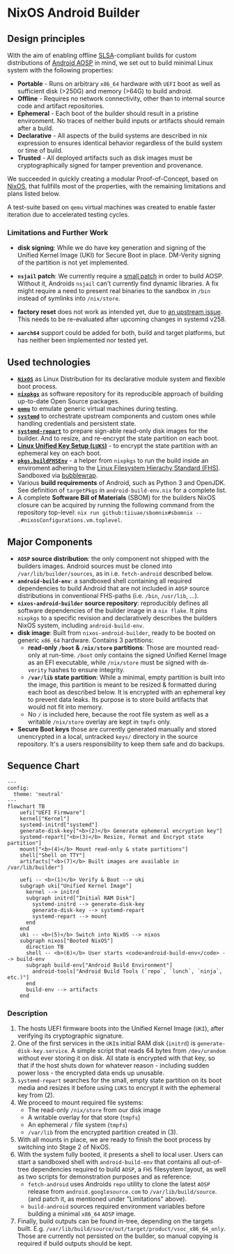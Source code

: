 # NixOS Android Builder

## Design principles

With the aim of enabling offline [SLSA](https://slsa.dev/)-compliant builds for custom distributions of [Android AOSP](https://source.android.com/) in mind, we set out to build minimal Linux system with the following properties:

* **Portable** - Runs on arbitrary `x86_64` hardware with `UEFI` boot as well as sufficient disk (>250G) and memory (>64G) to build android.
* **Offline** - Requires no network connectivity, other than to internal source code and artifact repositories.
* **Ephemeral** - Each boot of the builder should result in a pristine environment. No traces of neither build inputs or artifacts should remain after a build.
* **Declarative** - All aspects of the build systems are described in nix expression to ensures identical behavior regardless of the build system or time of build.
* **Trusted** - All deployed artifacts such as disk images must be cryptographically signed for tamper prevention and provenance.

We succeeded in quickly creating a modular Proof-of-Concept, based on [NixOS](https://nixos.org), that fullfills most of the properties, with the remaining limitations and plans listed below.

A test-suite based on `qemu` virtual machines was created to enable faster iteration due to accelerated testing cycles.

### Limitations and Further Work

* **disk signing**: While we do have key generation and signing of the Unified Kernel Image (UKI) for Secure Boot in place. DM-Verity signing of the partition
  is not yet implemented.

* **`nsjail` patch**: We currently require a [small patch](./fix_nsjail.patch) in order to build AOSP. Without it, Androids `nsjail` can't currently find dynamic libraries. A fix might require a need to present real binaries to the sandbox in `/bin` instead of symlinks into `/nix/store`.

* **factory reset** does not work as intended yet, due to [an upstream issue](https://github.com/NixOS/nixpkgs/issues/423790). This needs
to be re-evaluated after upcoming changes in systemd v258.

* **`aarch64`** support could be added for both, build and target platforms, but has neither been implemented nor tested yet.

## Used technologies


* **[`NixOS`](https://nixos.org)** as Linux Distribution for its declarative module system and flexible boot process.
* **[`nixpkgs`](https://github.com/nixos/nixpkgs)** as software repository for its reproducible approach of building up-to-date Open Source packages.
* **[`qemu`](https://qemu.org)** to emulate generic virtual machines during testing.
* **[`systemd`](https://systemd.io)** to orchestrate upstream components and custom ones while handling credentials and persistent state.
* **[`systemd-repart`](https://www.freedesktop.org/software/systemd/man/latest/systemd-repart.html)** to prepare sign-able read-only disk images for the builder.
  And to resize, and re-encrypt the state partition on each boot.
* **[Linux Unified Key Setup (`LUKS`)](https://gitlab.com/cryptsetup/cryptsetup/blob/master/README.md)** - to encrypt the state partition with an ephemeral key on each boot.
* **[`pkgs.buildFHSEnv`](https://nixos.org/manual/nixpkgs/stable/#sec-fhs-environments)** - a helper from `nixpkgs` to run the build inside an enviroment adhering to the [Linux Filesystem Hierachy Standard (FHS)](https://refspecs.linuxfoundation.org/FHS_3.0/fhs/index.html). Sandboxed via
  [bubblewrap](https://github.com/containers/bubblewrap).
* Various **build requirements** of Android, such as Python 3 and OpenJDK. See definition of `targetPkgs` in `android-build-env.nix` for a complete list.
* A complete **Software Bill of Materials** (SBOM) for the builders NixOS closure can be acquired by running the following command from the repository top-level: `nix run github:tiiuae/sbomnix#sbomnix -- .#nixosConfigurations.vm.toplevel`.


## Major Components

* **`AOSP` source distribution**: the only component not shipped with the builders images. Android sources must be cloned into `/var/lib/builder/sources`, as in i.e. `fetch-android` described below.
* **`android-build-env`**: a sandboxed shell containing all required dependencies to build Android that are not included in `AOSP` source distributions in conventional FHS-paths (i.e. `/bin`, `/usr/lib`, ...).
* **`nixos-android-builder` source repository**: reproducibly defines all software dependencies of the builder image in a `nix flake`. It pins `nixpkgs` to a specific revision and declaratively describes the builders NixOS system, including `android-build-env`.
* **disk image**: Built from `nixos-android-builder`, ready to be booted on generic `x86_64` hardware. Contains 3 partitions:
  * **read-only `/boot` & `/nix/store` partitions**: Those are mounted read-only at run-time. `/boot` only contains the signed Unified Kernel Image as an EFI executable, while `/nix/store` must be signed with `dm-verity` hashes to ensure integrity.
  * **`/var/lib` state partition**: While a minimal, empty partition is built into the image, this partition is meant to be resized & formatted during each boot as described below. It is encrypted with an ephemeral key to prevent data leaks. Its purpose is to store build artifacts that
  would not fit into memory.
  * No `/` is included here, because the root file system as well as a writable `/nix/store` overlay are kept in `tmpfs` only.
* **Secure Boot keys** those are currently generated manually and stored unencrypted in a local, untracked `keys/` directory in the
  source repository. It's a users responsibility to keep them safe and do backups.

## Sequence Chart

~~~mermaid
---
config:
  theme: 'neutral'
---
flowchart TB
    uefi["UEFI Firmware"]
    kernel["Kernel"]
    systemd-initrd["systemd"]
    generate-disk-key["<b>(2)</b> Generate ephemeral encryption key"]
    systemd-repart["<b>(3)</b> Resize, Format and Encrypt state partition"]
    mount["<b>(4)</b> Mount read-only & state partitions"]
    shell["Shell on TTY"]
    artifacts["<b>(7)</b> Built images are available in /var/lib/builder"]

    uefi -- <b>(1)</b> Verify & Boot --> uki
    subgraph uki["Unified Kernel Image"]
      kernel --> initrd
      subgraph initrd["Initial RAM Disk"]
        systemd-initrd --> generate-disk-key
        generate-disk-key --> systemd-repart
        systemd-repart --> mount
      end
    end
    uki -- <b>(5)</b> Switch into NixOS --> nixos
    subgraph nixos["Booted NixOS"]
      direction TB
      shell -- <b>(6)</b> User starts <code>android-build-env</code> --> build-env
      subgraph build-env["Android Build Environment"]
        android-tools["Android Build Tools (`repo`, `lunch`, `ninja`, etc.)"]
      end
      build-env --> artifacts
    end
~~~

### Description

1. The hosts UEFI firmware boots into the Unified Kernel Image (`UKI`), after verifying its cryptographic signature.
2. One of the first services in the `UKI`s initial RAM disk (`initrd`) is `generate-disk-key.service`. A simple
   script that reads 64 bytes from `/dev/urandom` without ever storing it on disk. All state is encrypted with
   that key, so that if the host shuts down for whatever reason - including sudden power loss - the encrypted data
   ends up unusable.
3. `systemd-repart` searches for the small, empty state partition on its boot media and resizes it before using `LUKS` to
   encrypt it with the ephemeral key from (2).
4. We proceed to mount required file systems:
   * The read-only `/nix/store` from our disk image
   * A writable overlay for that store (`tmpfs`)
   * An ephemeral `/` file system (`tmpfs`)
   * `/var/lib` from the encrypted partition created in (3).
5. With all mounts in place, we are ready to finish the boot process by switching into Stage 2 of NixOS.
6. With the system fully booted, it presents a shell to local user. Users can start a sandboxed shell with `android-build-env`
   that contains all out-of-tree dependencies required to build `AOSP`, a `FHS` filesystem layout, as well as two scripts
   for demonstration purposes and as reference:
   * `fetch-android` uses Androids `repo` utility to clone the latest `AOSP` release from `android.googlesource.com` to `/var/lib/build/source`.
     (and patch it, as mentioned under "Limitations" above).
   * `build-android` sources required environment variables before building a minimal `x86_64` `AOSP` image.
7. Finally, build outputs can be found in-tree, depending on the targets built.
   E.g. `/var/lib/build/source/out/target/product/vsoc_x86_64_only`. Those are currently not persisted on the builder, so manual copying is required if build outputs should be kept.
